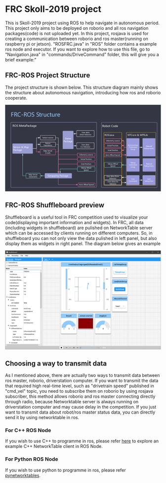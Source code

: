# FRC Skoll-2019 project
This is Skoll-2019 project using ROS to help navigate in autonomous period. This project only aims to be deployed on roborio and all ros navigation packages(code) is not uploaded yet. In this project, rosjava is used for creating a communication between roborio and ros master(running on raspberry pi or jetson). "ROSFRC.java" in "ROS" folder contains a example ros node and executor. If you want to explore how to use this file, go to "Navigation.java" in "commands/DriveCommand" folder, this will give you a brief example:"

## FRC-ROS Project Structure
The project structure is shown below. This structure diagram mainly shows the structure about autonomous navigation, introducing how ros and roborio cooperate.

![image](https://github.com/eddy20001118/Skoll-2019/blob/master/FRC-ROS-Structure.png)

## FRC-ROS Shuffleboard preview
Shuffleboard is a useful tool in FRC competition used to visualize your code(displaying important information and widgets). In FRC, all data (including widgets in shuffleboard) are pulished on NetworkTable server which can be accessed by clients running on different computers. So, in shuffleboard you can not only view the data pulished in left panel, but also display them as widgets in right panel. The diagram below gives an example

![image](https://github.com/eddy20001118/Skoll-2019/blob/master/FRC-ROS-Shuffleboard.PNG)

## Choosing a way to transmit data
As I mentioned above, there are actually two ways to transmit data between ros master, roborio, driverstation computer. If you want to transmit the data that required high real-time level, such as "drivetrain speed" published in "cmd_vel" topic, you need to subscribe them on roborio by using rosjava subscriber, this method allows roborio and ros master connecting directly through radio, because Networktable server is always running on driverstation computer and may cause delay in the competition. If you just want to transmit data about robot/ros master status data, you can directly send it by using networktable in ros.

### For C++ ROS Node
If you wish to use C++ to programme in ros, please refer [here](https://github.com/eddy20001118/ROS-networktable) to explore an example C++ NetworkTable client in ROS Node.

### For Python ROS Node
If you wish to use python to programme in ros, please refer [pynetworktables](https://github.com/robotpy/pynetworktables). 